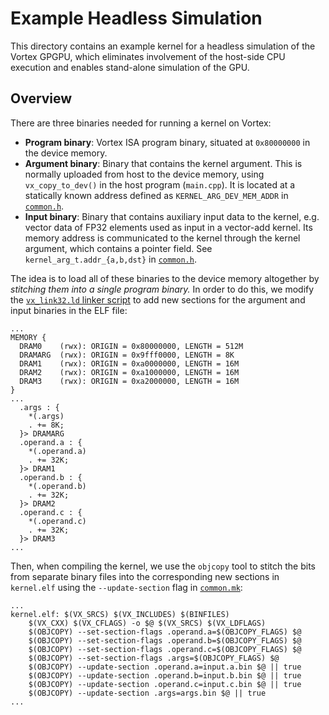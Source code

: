 Example Headless Simulation
===========================

This directory contains an example kernel for a headless simulation of the
Vortex GPGPU, which eliminates involvement of the host-side CPU execution and
enables stand-alone simulation of the GPU.

## Overview

There are three binaries needed for running a kernel on Vortex:

* **Program binary**: Vortex ISA program binary, situated at `0x80000000` in
  the device memory.
* **Argument binary**: Binary that contains the kernel argument.  This is normally
  uploaded from host to the device memory, using `vx_copy_to_dev()` in the host
  program (`main.cpp`).  It is located at a statically known address defined as
  `KERNEL_ARG_DEV_MEM_ADDR` in [`common.h`](common.h).
* **Input binary**: Binary that contains auxiliary input data to the kernel,
  e.g. vector data of FP32 elements used as input in a vector-add kernel. Its
  memory address is communicated to the kernel through the kernel argument,
  which contains a pointer field. See `kernel_arg_t.addr_{a,b,dst}` in
  [`common.h`](common.h).

The idea is to load all of these binaries to the device memory altogether by
_stitching them into a single program binary._  In order to do this, we modify
the [`vx_link32.ld` linker script](/kernel/linker/vx_link32.ld) to add new
sections for the argument and input binaries in the ELF file:

```
...
MEMORY {
  DRAM0    (rwx): ORIGIN = 0x80000000, LENGTH = 512M
  DRAMARG  (rwx): ORIGIN = 0x9fff0000, LENGTH = 8K
  DRAM1    (rwx): ORIGIN = 0xa0000000, LENGTH = 16M
  DRAM2    (rwx): ORIGIN = 0xa1000000, LENGTH = 16M
  DRAM3    (rwx): ORIGIN = 0xa2000000, LENGTH = 16M
}
...
  .args : {
    *(.args)
    . += 8K;
  }> DRAMARG
  .operand.a : {
    *(.operand.a)
    . += 32K;
  }> DRAM1
  .operand.b : {
    *(.operand.b)
    . += 32K;
  }> DRAM2
  .operand.c : {
    *(.operand.c)
    . += 32K;
  }> DRAM3
...
```

Then, when compiling the kernel, we use the `objcopy` tool to stitch the bits
from separate binary files into the corresponding new sections in `kernel.elf`
using the `--update-section` flag in [`common.mk`](/tests/regression/common.mk):

```
...
kernel.elf: $(VX_SRCS) $(VX_INCLUDES) $(BINFILES)
	$(VX_CXX) $(VX_CFLAGS) -o $@ $(VX_SRCS) $(VX_LDFLAGS)
	$(OBJCOPY) --set-section-flags .operand.a=$(OBJCOPY_FLAGS) $@
	$(OBJCOPY) --set-section-flags .operand.b=$(OBJCOPY_FLAGS) $@
	$(OBJCOPY) --set-section-flags .operand.c=$(OBJCOPY_FLAGS) $@
	$(OBJCOPY) --set-section-flags .args=$(OBJCOPY_FLAGS) $@
	$(OBJCOPY) --update-section .operand.a=input.a.bin $@ || true
	$(OBJCOPY) --update-section .operand.b=input.b.bin $@ || true
	$(OBJCOPY) --update-section .operand.c=input.c.bin $@ || true
	$(OBJCOPY) --update-section .args=args.bin $@ || true
...
```
